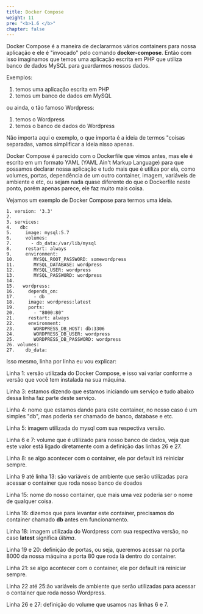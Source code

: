 ```yaml
---
title: Docker Compose
weight: 11
pre: "<b>1.6 </b>"
chapter: false
---
```


Docker Compose é a maneira de declararmos vários containers para nossa aplicação e ele é "invocado" pelo comando **docker-compose**. Então com isso imaginamos que temos uma aplicação escrita em PHP que utiliza banco de dados MySQL para guardarmos nossos dados.

Exemplos:

1. temos uma aplicação escrita em PHP
2. temos um banco de dados em MySQL

ou ainda, o tão famoso Wordpress:

1. temos o Wordpress
2. temos o banco de dados do Wordpress

Não importa aqui o exemplo, o que importa é a ideia de termos "coisas separadas, vamos simplificar a ideia nisso apenas.

Docker Compose é parecido com o Dockerfile que vimos antes, mas ele é escrito em um formato YAML (YAML Ain't Markup Language) para que possamos declarar nossa aplicação e tudo mais que é utiliza por ela, como volumes, portas, dependência de um outro container, imagem, variáveis de ambiente e etc, ou sejam nada quase diferente do que o Dockerfile neste ponto, porém apenas parece, ele faz muito mais coisa.

Vejamos um exemplo de Docker Compose para termos uma ideia.

```
1. version: '3.3'
2.
3. services:
4.   db:
5.     image: mysql:5.7
6.     volumes:
7.       - db_data:/var/lib/mysql
8.     restart: always
9.     environment:
10.       MYSQL_ROOT_PASSWORD: somewordpress
11.       MYSQL_DATABASE: wordpress
12.       MYSQL_USER: wordpress
13.       MYSQL_PASSWORD: wordpress
14.
15.   wordpress:
16.     depends_on:
17.       - db
18.     image: wordpress:latest
19.     ports:
20.       - "8000:80"
21.     restart: always
22.     environment:
23.       WORDPRESS_DB_HOST: db:3306
24.       WORDPRESS_DB_USER: wordpress
25.       WORDPRESS_DB_PASSWORD: wordpress
26. volumes:
27.    db_data:
```

Isso mesmo, linha por linha eu vou explicar:

Linha 1: versão utilizada do Docker Compose, e isso vai variar conforme a versão que você tem instalada na sua máquina.

Linha 3: estamos dizendo que estamos iniciando um serviço e tudo abaixo dessa linha faz parte deste serviço.

Linha 4: nome que estamos dando para este container, no nosso caso é um simples "db", mas poderia ser chamado de banco, database e etc.

Linha 5: imagem utilizada do mysql com sua respectiva versão.

Linha 6 e 7: volume que é utilizado para nosso banco de dados, veja que este valor está ligado diretamente com a definição das linhas 26 e 27.

Linha 8: se algo acontecer com o container, ele por default irá reiniciar sempre.

Linha 9 até linha 13: são variáveis de ambiente que serão utilizadas para acessar o container que roda nosso banco de doados

Linha 15: nome do nosso container, que mais uma vez poderia ser o nome de qualquer coisa.

Linha 16: dizemos que para levantar este container, precisamos do container chamado **db** antes em funcionamento.

Linha 18: imagem utilizada do Wordpress com sua respectiva versão, no caso **latest** significa *última*.

Linha 19 e 20: definição de portas, ou seja, queremos acessar na porta 8000 da nossa máquina a porta 80 que roda lá dentro do container.

Linha 21: se algo acontecer com o container, ele por default irá reiniciar sempre.

Linha 22 até 25:ão variáveis de ambiente que serão utilizadas para acessar o container que roda nosso Wordpress.

Linha 26 e 27: definição do volume que usamos nas linhas 6 e 7.
